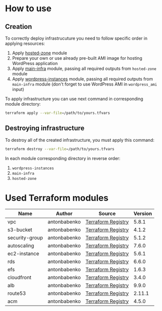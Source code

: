 # How to use

## Creation
To correctly deploy infrastrucuture you need to follow specific order in applying resources:

1. Apply [hosted-zone](/terraform/hosted-zone/) module
2. Prepare your own or use already pre-built AMI image for hosting WordPress application
3. Apply [main-infra](/terraform/main-infra/) module, passing all required outputs from `hosted-zone` module
4. Apply [wordpress-instances](/terraform/wordpress-instances/) module, passing all required outputs from `main-infra` module (don't forget to use WordPress AMI in `wordpress_ami` input)

To apply infrastructure you can use next command in corresponding module directory:
```bash
terraform apply --var-file=/path/to/yours.tfvars
```

## Destroying infrastructure

To destroy all of the created infrastructure, you must apply this command:
```bash
terraform destroy --var-file=/path/to/yours.tfvars
```
In each module corresponding directory in reverse order:
1. `wordpress-instances`
2. `main-infra`
3. `hosted-zone`

# Used Terraform modules

|      Name      |    Author    |                                                   Source                                                    | Version |
|----------------|--------------|-------------------------------------------------------------------------------------------------------------|---------|
| vpc            | antonbabenko | [Terraform Registry](https://registry.terraform.io/modules/terraform-aws-modules/vpc/aws/5.8.1)             |  5.8.1  |
| s3-bucket      | antonbabenko | [Terraform Registry](https://registry.terraform.io/modules/terraform-aws-modules/s3-bucket/aws/4.1.2)       |  4.1.2  |
| security-group | antonbabenko | [Terraform Registry](https://registry.terraform.io/modules/terraform-aws-modules/security-group/aws/5.1.2)  |  5.1.2  |
| autoscaling    | antonbabenko | [Terraform Registry](https://registry.terraform.io/modules/terraform-aws-modules/autoscaling/aws/7.6.0)     |  7.6.0  |
| ec2-instance   | antonbabenko | [Terraform Registry](https://registry.terraform.io/modules/terraform-aws-modules/ec2-instance/aws/5.6.1)    |  5.6.1  |
| rds            | antonbabenko | [Terraform Registry](https://registry.terraform.io/modules/terraform-aws-modules/rds/aws/6.6.0)             |  6.6.0  |
| efs            | antonbabenko | [Terraform Registry](https://registry.terraform.io/modules/terraform-aws-modules/efs/aws/1.6.3)             |  1.6.3  |
| cloudfront     | antonbabenko | [Terraform Registry](https://registry.terraform.io/modules/terraform-aws-modules/cloudfront/aws/3.4.0)      |  3.4.0  |
| alb            | antonbabenko | [Terraform Registry](https://registry.terraform.io/modules/terraform-aws-modules/alb/aws/9.9.0)             |  9.9.0  |
| route53        | antonbabenko | [Terraform Registry](https://registry.terraform.io/modules/terraform-aws-modules/route53/aws/2.11.1)        |  2.11.1 |
| acm            | antonbabenko | [Terraform Registry](https://registry.terraform.io/modules/terraform-aws-modules/kms/aws/4.5.0)             |  4.5.0  |
